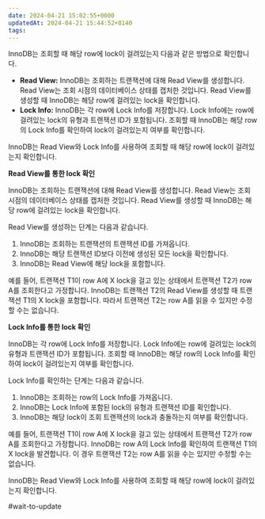 ```yaml
---
date: 2024-04-21 15:02:55+0000
updatedAt: 2024-04-21 15:44:52+8140
tags: 
---
```

  
InnoDB는 조회할 때 해당 row에 lock이 걸려있는지 다음과 같은 방법으로 확인합니다.

- **Read View:** InnoDB는 조회하는 트랜잭션에 대해 Read View를 생성합니다. Read View는 조회 시점의 데이터베이스 상태를 캡처한 것입니다. Read View를 생성할 때 InnoDB는 해당 row에 걸려있는 lock을 확인합니다.
- **Lock Info:** InnoDB는 각 row에 Lock Info를 저장합니다. Lock Info에는 row에 걸려있는 lock의 유형과 트랜잭션 ID가 포함됩니다. 조회할 때 InnoDB는 해당 row의 Lock Info를 확인하여 lock이 걸려있는지 여부를 확인합니다.

InnoDB는 Read View와 Lock Info를 사용하여 조회할 때 해당 row에 lock이 걸려있는지 확인합니다.

**Read View를 통한 lock 확인**

InnoDB는 조회하는 트랜잭션에 대해 Read View를 생성합니다. Read View는 조회 시점의 데이터베이스 상태를 캡처한 것입니다. Read View를 생성할 때 InnoDB는 해당 row에 걸려있는 lock을 확인합니다.

Read View를 생성하는 단계는 다음과 같습니다.

1. InnoDB는 조회하는 트랜잭션의 트랜잭션 ID를 가져옵니다.
2. InnoDB는 해당 트랜잭션 ID보다 이전에 생성된 모든 lock을 확인합니다.
3. InnoDB는 Read View에 해당 lock을 포함합니다.

예를 들어, 트랜잭션 T1이 row A에 X lock을 걸고 있는 상태에서 트랜잭션 T2가 row A를 조회한다고 가정합니다. InnoDB는 트랜잭션 T2의 Read View를 생성할 때 트랜잭션 T1의 X lock을 포함합니다. 따라서 트랜잭션 T2는 row A를 읽을 수 있지만 수정할 수는 없습니다.

**Lock Info를 통한 lock 확인**

InnoDB는 각 row에 Lock Info를 저장합니다. Lock Info에는 row에 걸려있는 lock의 유형과 트랜잭션 ID가 포함됩니다. 조회할 때 InnoDB는 해당 row의 Lock Info를 확인하여 lock이 걸려있는지 여부를 확인합니다.

Lock Info를 확인하는 단계는 다음과 같습니다.

1. InnoDB는 조회하는 row의 Lock Info를 가져옵니다.
2. InnoDB는 Lock Info에 포함된 lock의 유형과 트랜잭션 ID를 확인합니다.
3. InnoDB는 해당 lock이 조회 트랜잭션의 lock과 충돌하는지 여부를 확인합니다.

예를 들어, 트랜잭션 T1이 row A에 X lock을 걸고 있는 상태에서 트랜잭션 T2가 row A를 조회한다고 가정합니다. InnoDB는 row A의 Lock Info를 확인하여 트랜잭션 T1의 X lock을 발견합니다. 이 경우 트랜잭션 T2는 row A를 읽을 수는 있지만 수정할 수는 없습니다.

InnoDB는 Read View와 Lock Info를 사용하여 조회할 때 해당 row에 lock이 걸려있는지 확인합니다.

#wait-to-update 